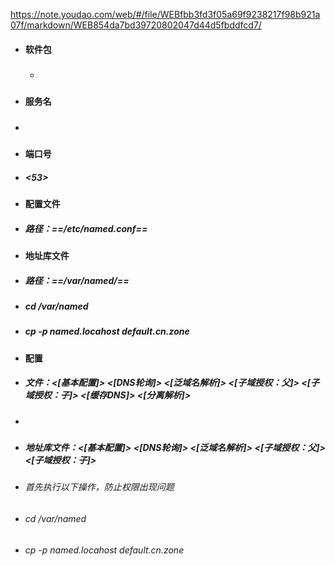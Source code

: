 https://note.youdao.com/web/#/file/WEBfbb3fd3f05a69f9238217f98b921a07f/markdown/WEB854da7bd39720802047d44d5fbddfcd7/


- #### 软件包
	 - ##### <bind> <bindchroot>
- #### 服务名
- ##### <named>
- #### 端口号
- ##### <53>
- #### 配置文件
- ##### 路径：==/etc/named.conf==
- #### 地址库文件
- ##### 路径：==/var/named/==
- ##### cd /var/named
- #####	cp -p named.locahost default.cn.zone
- #### 配置
- ##### 文件：<[基本配置]> <[DNS轮询]> <[泛域名解析]> <[子域授权：父]> <[子域授权：子]> <[缓存DNS]> <[分离解析]>
- ##### 
- ##### 地址库文件：<[基本配置]> <[DNS轮询]> <[泛域名解析]> <[子域授权：父]> <[子域授权：子]>
- ###### 首先执行以下操作，防止权限出现问题
- ###### cd /var/named
- ###### cp -p named.locahost default.cn.zone

	

